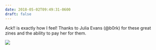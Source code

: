 ```yaml
---
date: 2018-05-02T09:49:31-0600
draft: false
---
```


Ack!! is exactly how I feel! Thanks to Julia Evans (@b0rk) for these great zines and the ability to pay her for them.

![](/images/2018/5ae1e708a7.jpg)

